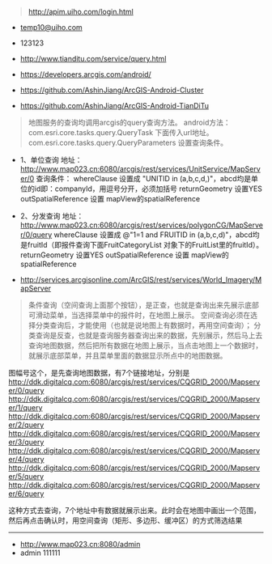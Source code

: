 > http://apim.uiho.com/login.html

* temp10@uiho.com
* 123123

* http://www.tianditu.com/service/query.html

* https://developers.arcgis.com/android/

* https://github.com/AshinJiang/ArcGIS-Android-Cluster

* https://github.com/AshinJiang/ArcGIS-Android-TianDiTu

>地图服务的查询均调用arcgis的query查询方法。
 android方法：
 com.esri.core.tasks.query.QueryTask 下面传入url地址。
 com.esri.core.tasks.query.QueryParameters 设置查询条件。
 * 1、单位查询
 地址：http://www.map023.cn:6080/arcgis/rest/services/UnitService/MapServer/0
 查询条件：
 whereClause 设置成  "UNITID in (a,b,c,d,)"，abcd均是单位的id即：companyId，用逗号分开，必须加括号
 returnGeometry 设置YES
 outSpatialReference 设置 mapView的spatialReference
 * 2、分发查询
 地址：http://www.map023.cn:6080/arcgis/rest/services/polygonCG/MapServer/0/query
 whereClause 设置成 @"1=1 and FRUITID in (a,b,c,d)"，abcd均是fruitId（即报件查询下面FruitCategoryList 对象下的FruitList里的fruitId）。
 returnGeometry 设置YES
 outSpatialReference 设置 mapView的spatialReference

 * http://services.arcgisonline.com/ArcGIS/rest/services/World_Imagery/MapServer

 >条件查询（空间查询上面那个按钮），是正查，也就是查询出来先展示底部可滑动菜单，当选择菜单中的报件时，在地图上展示。
  空间查询必须在选择分类查询后，才能使用（也就是说地图上有数据时，再用空间查询）；
  分类查询是反查，也就是查询服务器查询出来的数据，先别展示，然后马上去查询地图数据，然后把所有数据在地图上展示，当点击地图上一个数据时，就展示底部菜单，并且菜单里面的数据显示所点中的地图数据。



 图幅号这个，是先查询地图数据，有7个链接地址，分别是
   http://ddk.digitalcq.com:6080/arcgis/rest/services/CQGRID_2000/Mapserver/0/query
   http://ddk.digitalcq.com:6080/arcgis/rest/services/CQGRID_2000/Mapserver/1/query
   http://ddk.digitalcq.com:6080/arcgis/rest/services/CQGRID_2000/Mapserver/2/query
   http://ddk.digitalcq.com:6080/arcgis/rest/services/CQGRID_2000/Mapserver/3/query
   http://ddk.digitalcq.com:6080/arcgis/rest/services/CQGRID_2000/Mapserver/4/query
   http://ddk.digitalcq.com:6080/arcgis/rest/services/CQGRID_2000/Mapserver/5/query
   http://ddk.digitalcq.com:6080/arcgis/rest/services/CQGRID_2000/Mapserver/6/query

   这种方式去查询，7个地址中有数据就展示出来。此时会在地图中画出一个范围，然后再点击确认时，用空间查询（矩形、多边形、缓冲区）的方式筛选结果

  -------
  * http://www.map023.cn:8080/admin
  * admin  111111